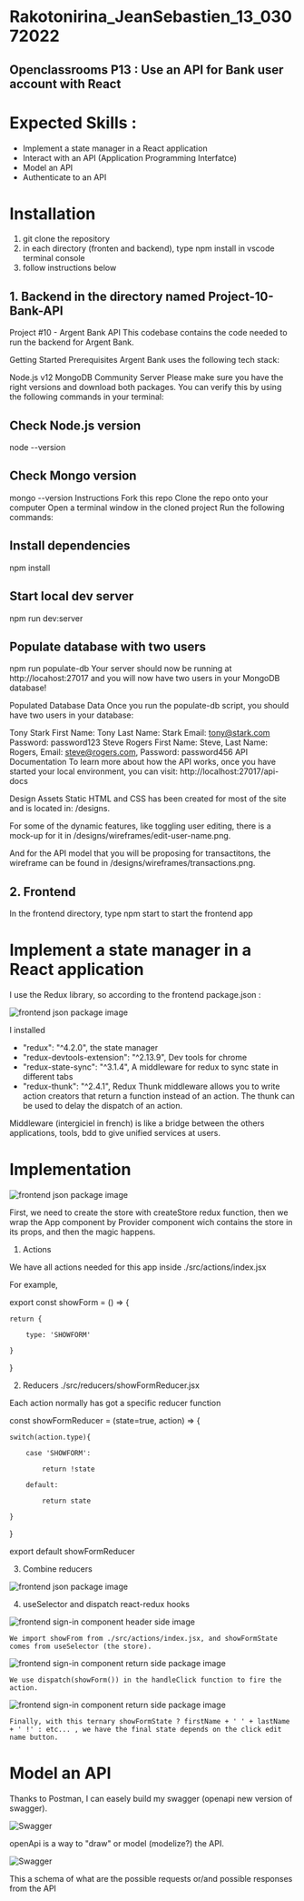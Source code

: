 # Rakotonirina_JeanSebastien_13_03072022
## Openclassrooms P13 : Use an API for Bank user account with React
# Expected Skills :
- Implement a state manager in a React application
- Interact with an API (Application Programming Interfatce)
- Model an API
- Authenticate to an API

# Installation
1. git clone the repository
2. in each directory (fronten and backend), type npm install in vscode terminal console
3. follow instructions below

## 1. Backend in the directory named Project-10-Bank-API
Project #10 - Argent Bank API
This codebase contains the code needed to run the backend for Argent Bank.

Getting Started
Prerequisites
Argent Bank uses the following tech stack:

Node.js v12
MongoDB Community Server
Please make sure you have the right versions and download both packages. You can verify this by using the following commands in your terminal:

## Check Node.js version
node --version

## Check Mongo version
mongo --version
Instructions
Fork this repo
Clone the repo onto your computer
Open a terminal window in the cloned project
Run the following commands:
## Install dependencies
npm install

## Start local dev server
npm run dev:server

## Populate database with two users
npm run populate-db
Your server should now be running at http://locahost:27017 and you will now have two users in your MongoDB database!

Populated Database Data
Once you run the populate-db script, you should have two users in your database:

Tony Stark
First Name: Tony
Last Name: Stark
Email: tony@stark.com
Password: password123
Steve Rogers
First Name: Steve,
Last Name: Rogers,
Email: steve@rogers.com,
Password: password456
API Documentation
To learn more about how the API works, once you have started your local environment, you can visit: http://localhost:27017/api-docs

Design Assets
Static HTML and CSS has been created for most of the site and is located in: /designs.

For some of the dynamic features, like toggling user editing, there is a mock-up for it in /designs/wireframes/edit-user-name.png.

And for the API model that you will be proposing for transactitons, the wireframe can be found in /designs/wireframes/transactions.png.
## 2. Frontend
  In the frontend directory, type npm start to start the frontend app
  
# Implement a state manager in a React application
I use the Redux library, so according to the frontend package.json : 

  <div style="width:100%;margin:0 auto">
    <img src="./img/packageJson.PNG" alt="frontend json package image" />
  </div>
  
I installed 
   - "redux": "^4.2.0", the state manager
   - "redux-devtools-extension": "^2.13.9", Dev tools for chrome
   - "redux-state-sync": "^3.1.4", A middleware for redux to sync state in different tabs
   - "redux-thunk": "^2.4.1", Redux Thunk middleware allows you to write action creators that return a function instead of an action. The thunk can be used to delay the dispatch of an action.
    
 Middleware (intergiciel in french) is like a bridge between the others applications, tools, bdd to give unified services at users.
 
 # Implementation
   <div style="width:100%;margin:0 auto">
    <img src="./img/indexAtTheRootDir.PNG" alt="frontend json package image" />
  </div>

First, we need to create the store with createStore redux function, then we wrap the App component by Provider component wich contains the store in its props, and then the magic happens. 

1. Actions

We have all actions needed for this app inside ./src/actions/index.jsx

For example, 

export const showForm = () => {

    return {
    
        type: 'SHOWFORM'
        
    }
    
}

  2. Reducers ./src/reducers/showFormReducer.jsx

  Each action normally has got a specific reducer function

  const showFormReducer = (state=true, action) => {

    switch(action.type){
    
        case 'SHOWFORM':
        
            return !state 
            
        default:
        
            return state
            
    }
    
}

export default showFormReducer

  3. Combine reducers

   <div style="width:100%;margin:0 auto">
    <img src="./img/combineReducers.PNG" alt="frontend json package image" />
  </div>

  4. useSelector and dispatch react-redux hooks
   
   <div>
    <img src="./img/UserProfilePart1.PNG" alt="frontend sign-in component header side image" />
  </div>
  
    We import showFrom from ./src/actions/index.jsx, and showFormState comes from useSelector (the store).
  
  <div>
    <img src="./img/UserProfilePart2.PNG" alt="frontend sign-in component return side package image" />
  </div>
  
    We use dispatch(showForm()) in the handleClick function to fire the action.
    
  <div>
    <img src="./img/UserProfilePart3.PNG" alt="frontend sign-in component return side package image" />
  </div>
    
    Finally, with this ternary showFormState ? firstName + ' ' + lastName + ' !' : etc... , we have the final state depends on the click edit name button.

# Model an API

Thanks to Postman, I can easely build my swagger (openapi new version of swagger).

  <div>
    <img src="./img/postman.PNG" alt="Swagger" />
  </div>

openApi is a way to "draw" or model (modelize?) the API.

  <div>
    <img src="./img/openApi.png" alt="Swagger" />
  </div>

This a schema of what are the possible requests or/and possible responses from the API
